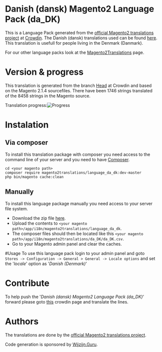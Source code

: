 # Danish (dansk) Magento2 Language Pack (da_DK)
This is a Language Pack generated from the [official Magento2 translations project](https://crowdin.com/project/magento-2) at [Crowdin](https://crowdin.com).
The Danish (dansk) translations used can be found [here](https://crowdin.com/project/magento-2/da).
This translation is usefull for people living in the Denmark (Danmark).

For our other language packs look at the [Magento2Translations](http://magento2translations.github.io/) page.

# Version & progress
This translation is generated from the branch [Head](https://crowdin.com/project/magento-2/da#/Head) at Crowdin and based on the Magento 2.1.4 sourcefiles.
There have been  1746 strings translated of the 8458 strings in the Magento source.

Translation progress:![Progress](http://progressed.io/bar/21)

# Instalation
## Via composer
To install this translation package with composer you need access to the command line of your server and you need to have [Composer](https://getcomposer.org).
```
cd <your magento path>
composer require magento2translations/language_da_dk:dev-master
php bin/magento cache:clean
```
## Manually
To install this language package manually you need access to your server file system.
* Download the zip file [here](https://github.com/Magento2Translations/language_da_dk/archive/master.zip).
* Upload the contents to `<your magento path>/app/i18n/magento2translations/language_da_dk`.
* The composer files should then be located like this `<your magento path>/app/i18n/magento2translations/da_DK/da_DK.csv`.
* Go to your Magento admin panel and clear the caches.

#Usage
To use this language pack login to your admin panel and goto `Stores -> Configuration -> General > General -> Locale options` and set the '*locale*' option as '*Danish (Denmark)*'

# Contribute
To help push the '*Danish (dansk) Magento2 Language Pack (da_DK)*' forward please goto [this](https://crowdin.com/project/magento-2/da) crowdin page and translate the lines.

# Authors
The translations are done by the [official Magento2 translations project](https://crowdin.com/project/magento-2).

Code generation is sponsored by [Wijzijn.Guru](http://www.wijzijn.guru/).
